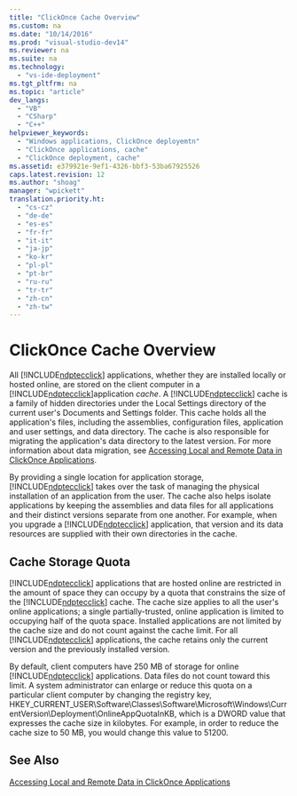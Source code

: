 ```yaml
---
title: "ClickOnce Cache Overview"
ms.custom: na
ms.date: "10/14/2016"
ms.prod: "visual-studio-dev14"
ms.reviewer: na
ms.suite: na
ms.technology: 
  - "vs-ide-deployment"
ms.tgt_pltfrm: na
ms.topic: "article"
dev_langs: 
  - "VB"
  - "CSharp"
  - "C++"
helpviewer_keywords: 
  - "Windows applications, ClickOnce deployemtn"
  - "ClickOnce applications, cache"
  - "ClickOnce deployment, cache"
ms.assetid: e379921e-9ef1-4326-bbf3-53ba67925526
caps.latest.revision: 12
ms.author: "shoag"
manager: "wpickett"
translation.priority.ht: 
  - "cs-cz"
  - "de-de"
  - "es-es"
  - "fr-fr"
  - "it-it"
  - "ja-jp"
  - "ko-kr"
  - "pl-pl"
  - "pt-br"
  - "ru-ru"
  - "tr-tr"
  - "zh-cn"
  - "zh-tw"
---
```

# ClickOnce Cache Overview
All [!INCLUDE[ndptecclick](../deployment/includes/ndptecclick_md.md)] applications, whether they are installed locally or hosted online, are stored on the client computer in a [!INCLUDE[ndptecclick](../deployment/includes/ndptecclick_md.md)]application *cache*. A [!INCLUDE[ndptecclick](../deployment/includes/ndptecclick_md.md)] cache is a family of hidden directories under the Local Settings directory of the current user's Documents and Settings folder. This cache holds all the application's files, including the assemblies, configuration files, application and user settings, and data directory. The cache is also responsible for migrating the application's data directory to the latest version. For more information about data migration, see [Accessing Local and Remote Data in ClickOnce Applications](../deployment/accessing-local-and-remote-data-in-clickonce-applications.md).  
  
 By providing a single location for application storage, [!INCLUDE[ndptecclick](../deployment/includes/ndptecclick_md.md)] takes over the task of managing the physical installation of an application from the user. The cache also helps isolate applications by keeping the assemblies and data files for all applications and their distinct versions separate from one another. For example, when you upgrade a [!INCLUDE[ndptecclick](../deployment/includes/ndptecclick_md.md)] application, that version and its data resources are supplied with their own directories in the cache.  
  
## Cache Storage Quota  
 [!INCLUDE[ndptecclick](../deployment/includes/ndptecclick_md.md)] applications that are hosted online are restricted in the amount of space they can occupy by a quota that constrains the size of the [!INCLUDE[ndptecclick](../deployment/includes/ndptecclick_md.md)] cache. The cache size applies to all the user's online applications; a single partially-trusted, online application is limited to occupying half of the quota space. Installed applications are not limited by the cache size and do not count against the cache limit. For all [!INCLUDE[ndptecclick](../deployment/includes/ndptecclick_md.md)] applications, the cache retains only the current version and the previously installed version.  
  
 By default, client computers have 250 MB of storage for online [!INCLUDE[ndptecclick](../deployment/includes/ndptecclick_md.md)] applications. Data files do not count toward this limit. A system administrator can enlarge or reduce this quota on a particular client computer by changing the registry key, HKEY_CURRENT_USER\Software\Classes\Software\Microsoft\Windows\CurrentVersion\Deployment\OnlineAppQuotaInKB, which is a DWORD value that expresses the cache size in kilobytes. For example, in order to reduce the cache size to 50 MB, you would change this value to 51200.  
  
## See Also  
 [Accessing Local and Remote Data in ClickOnce Applications](../deployment/accessing-local-and-remote-data-in-clickonce-applications.md)